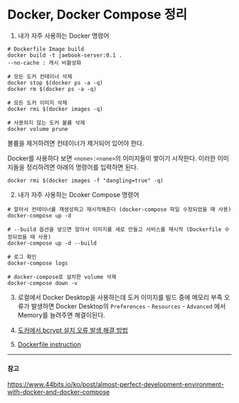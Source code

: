 # Docker, Docker Compose 정리

1. 내가 자주 사용하는 Docker 명령어

```
# Dockerfile Image build
docker build -t jaebook-server:0.1 .
--no-cache : 캐시 비활성화

# 모든 도커 컨테이너 삭제
docker stop $(docker ps -a -q)
docker rm $(docker ps -a -q)

# 모든 도커 이미지 삭제
docker rmi $(docker images -q)

# 사용하지 않는 도커 볼륨 삭제
docker volume prune
```

볼륨을 제거하려면 컨테이너가 제거되어 있어야 한다.

Docker를 사용하다 보면 `<none>:<none>`의 이미지들이 쌓이기 시작한다. 이러한 이미지들을 정리하려면 아래의 명령어를 입력하면 된다.

```
docker rmi $(docker images -f "dangling=true" -q)
```

2. 내가 자주 사용하는 Dcoker Compose 명령어

```
# 알아서 컨테이너를 재생성하고 재시작해준다 (docker-compose 파일 수정되었을 때 사용)
docker-compose up -d 

# --build 옵션을 넣으면 알아서 이미지를 새로 만들고 서비스를 재시작 (Dockerfile 수정되었을 때 사용)
docker-compose up -d --build

# 로그 확인
docker-compose logs

# docker-compose로 설치한 volume 삭제
docker-compose down -v
```

3. 로컬에서 Docker Desktop을 사용하는데 도커 이미지를 빌드 중에 메모리 부족 오류가 발생하면 Docker Desktop의 `Preferences` - `Resources` - `Advanced` 에서 Memory를 늘려주면 해결이된다.

4. [도커에서 bcrypt 설치 오류 발생 해결 방법](https://www.richardkotze.com/top-tips/install-bcrypt-docker-image-exclude-host-node-modules)

5. [Dockerfile instruction](https://rampart81.github.io/post/dockerfile_instructions/)

---
#### 참고

https://www.44bits.io/ko/post/almost-perfect-development-environment-with-docker-and-docker-compose